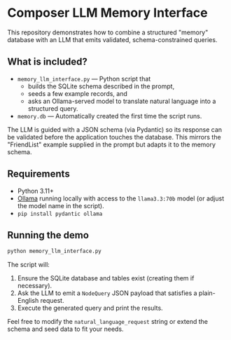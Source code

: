 # Composer LLM Memory Interface

This repository demonstrates how to combine a structured "memory" database with
an LLM that emits validated, schema-constrained queries.

## What is included?

* `memory_llm_interface.py` — Python script that
  * builds the SQLite schema described in the prompt,
  * seeds a few example records, and
  * asks an Ollama-served model to translate natural language into a structured
    query.
* `memory.db` — Automatically created the first time the script runs.

The LLM is guided with a JSON schema (via Pydantic) so its response can be
validated before the application touches the database.  This mirrors the
"FriendList" example supplied in the prompt but adapts it to the memory schema.

## Requirements

* Python 3.11+
* [Ollama](https://ollama.com/) running locally with access to the
  `llama3.3:70b` model (or adjust the model name in the script).
* `pip install pydantic ollama`

## Running the demo

```bash
python memory_llm_interface.py
```

The script will:

1. Ensure the SQLite database and tables exist (creating them if necessary).
2. Ask the LLM to emit a `NodeQuery` JSON payload that satisfies a plain-English
   request.
3. Execute the generated query and print the results.

Feel free to modify the `natural_language_request` string or extend the schema
and seed data to fit your needs.
